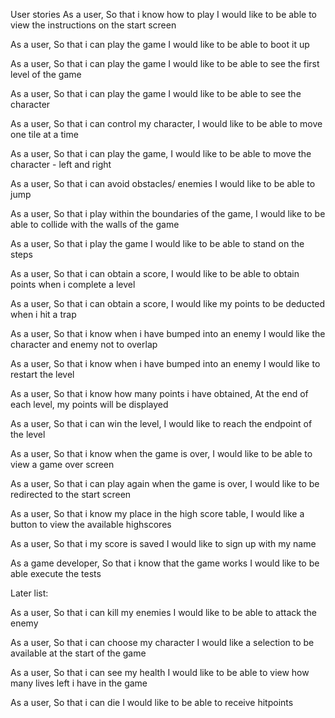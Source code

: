 User stories
As a user,
So that i know how to play
I would like to be able to view the instructions on the start screen

As a user,
So that i can play the game
I would like to be able to boot it up

As a user,
So that i can play the game
I would like to be able to see the first level of the game

As a user, 
So that i can play the game
I would like to be able to see the character

As a user,
So that i can control my character, 
I would like to be able to move one tile at a time

As a user, 
So that i can play the game,
I would like to be able to move the character - left and right

As a user,
So that i can avoid obstacles/ enemies
I would like to be able to jump

As a user,
So that i play within the boundaries of the game,
I would like to be able to collide with the walls of the game

As a user,
So that i play the game
I would like to be able to stand on the steps

As a user, 
So that i can obtain a score,
I would like to be able to obtain points when i complete a level

As a user, 
So that i can obtain a score,
I would like my points to be deducted when i hit a trap

As a user,
So that i know when i have bumped into an enemy
I would like the character and enemy not to overlap

As a user,
So that i know when i have bumped into an enemy
I would like to restart the level

As a user,
So that i know how many points i have obtained,
At the end of each level, my points will be displayed

As a user,
So that i can win the level,
I would like to reach the endpoint of the level

As a user,
So that i know when the game is over,
I would like to be able to view a game over screen

As a user,
So that i can play again when the game is over,
I would like to be redirected to the start screen

As a user,
So that i know my place in the high score table,
I would like a button to view the available highscores

As a user,
So that i my score is saved
I would like to sign up with my name

As a game developer,
So that i know that the game works
I would like to be able execute the tests

Later list:

As a user,
So that i can kill my enemies
I would like to be able to attack the enemy

As a user,
So that i can choose my character
I would like a selection to be available at the start of the game

As a user,
So that i can see my health
I would like to be able to view how many lives left i have in the game

As a user,
So that i can die
I would like to be able to receive hitpoints
